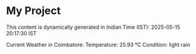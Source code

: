 # My Project

This content is dynamically generated in Indian Time (IST): 2025-05-15 20:17:30 IST


Current Weather in Coimbatore:
Temperature: 25.93 °C
Condition: light rain

